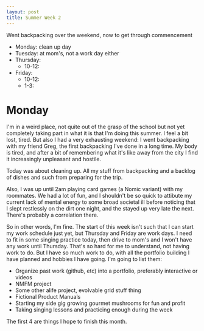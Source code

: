 ```yaml
---
layout: post
title: Summer Week 2
---
```


Went backpacking over the weekend, now to get through commencement

- Monday: clean up day
- Tuesday: at mom's, not a work day either
- Thursday:
    - 10-12:
- Friday: 
    - 10-12:
    - 1-3:

# Monday

I'm in a weird place, not quite out of the grasp of the school but not yet completely taking part in
what it is that I'm doing this summer. I feel a bit lost, tired. But also I had a very exhausting
weekend: I went backpacking with my friend Greg, the first backpacking I've done in a long time. My
body is tired, and after a bit of remembering what it's like away from the city I find it
increasingly unpleasant and hostile.

Today was about cleaning up. All my stuff from backpacking and a backlog of dishes and such from
preparing for the trip. 

Also, I was up until 2am playing card games (a Nomic variant) with my roommates. We had a lot of
fun, and I shouldn't be so quick to attibute my current lack of mental energy to some broad societal
ill before noticing that I slept restlessly on the dirt one night, and the stayed up very late the
next. There's probably a correlation there.

So in other words, I'm fine. The start of this week isn't such that I can start my work schedule
just yet, but Thursday and Friday are work days. I need to fit in some singing practice today, then
drive to mom's and I won't have any work until Thursday. That's so hard for me to understand, not
having work to do. But I have so much work to do, with all the portfolio building I have planned and
hobbies I have going. I'm going to list them:

- Organize past work (github, etc) into a portfolio, preferably interactive or videos
- NMFM project
- Some other alife project, evolvable grid stuff thing
- Fictional Product Manuals
- Starting my side gig growing gourmet mushrooms for fun and profit
- Taking singing lessons and practicing enough during the week

The first 4 are things I hope to finish this month. 
